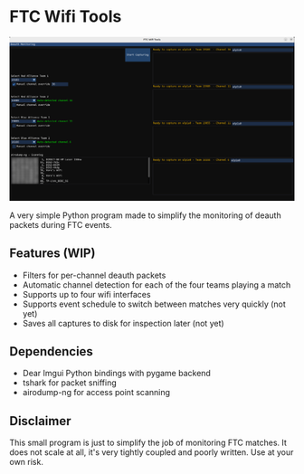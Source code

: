 # FTC Wifi Tools

<p align="center"><img src="./images/preview.png" width="800"/></p>

A very simple Python program made to simplify the monitoring of deauth packets during FTC events.

## Features (WIP)
- Filters for per-channel deauth packets 
- Automatic channel detection for each of the four teams playing a match
- Supports up to four wifi interfaces
- Supports event schedule to switch between matches very quickly (not yet)
- Saves all captures to disk for inspection later (not yet)

## Dependencies
- Dear Imgui Python bindings with pygame backend
- tshark for packet sniffing
- airodump-ng for access point scanning

## Disclaimer
This small program is just to simplify the job of monitoring FTC matches. It does not scale at all, it's very tightly coupled and poorly written. Use at your own risk.